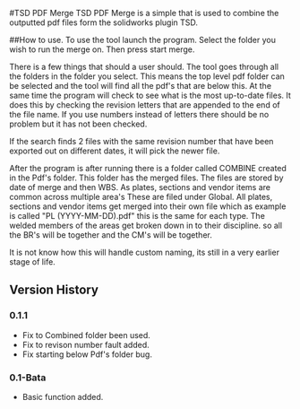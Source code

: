 #TSD PDF Merge
TSD PDF Merge is a simple that is used to combine the outputted pdf files form the solidworks plugin TSD. 

##How to use.
To use the tool launch the program. Select the folder you wish to run the merge on. Then press start merge.

There is a few things that should a user should. The tool goes through all the folders in the folder you select. This means the top level pdf folder can be selected and the tool will find all the pdf's that are below this. At the 
same time the program will check to see what is the most up-to-date files. It does this by checking the revision letters that are appended to the end of the file name. If you use numbers instead of letters there should be no 
problem but it has not been checked. 

If the search finds 2 files with the same revision number that have been exported out on different dates, it will pick the newer file. 

After the program is after running there is a folder called COMBINE created in the Pdf's folder. This folder has the merged files. The files are stored by date of merge and then WBS. As plates, sections and vendor items are common 
across multiple area's These are filed under Global. All plates, sections and vendor items get merged into their own file which as example is called "PL (YYYY-MM-DD).pdf" this is the same for each type. The welded members of the 
areas get broken down in to their discipline. so all the BR's will be together and the CM's will be together. 

It is not know how this will handle custom naming, its still in a very earlier stage of life.

## Version History
### 0.1.1
- Fix to Combined folder been used.
- Fix to revison number fault added.
- Fix starting below Pdf's folder bug.


### 0.1-Bata
- Basic  function added.

